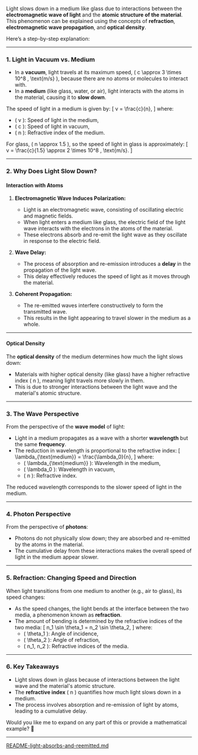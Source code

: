 Light slows down in a medium like glass due to interactions between the **electromagnetic wave of light** and the **atomic structure of the material**. This phenomenon can be explained using the concepts of **refraction**, **electromagnetic wave propagation**, and **optical density**.

Here’s a step-by-step explanation:

---

### **1. Light in Vacuum vs. Medium**
- In a **vacuum**, light travels at its maximum speed, \( c \approx 3 \times 10^8 \, \text{m/s} \), because there are no atoms or molecules to interact with.
- In a **medium** (like glass, water, or air), light interacts with the atoms in the material, causing it to **slow down**.

The speed of light in a medium is given by:
\[
v = \frac{c}{n},
\]
where:
- \( v \): Speed of light in the medium,
- \( c \): Speed of light in vacuum,
- \( n \): Refractive index of the medium.

For glass, \( n \approx 1.5 \), so the speed of light in glass is approximately:
\[
v = \frac{c}{1.5} \approx 2 \times 10^8 \, \text{m/s}.
\]

---

### **2. Why Does Light Slow Down?**

#### **Interaction with Atoms**
1. **Electromagnetic Wave Induces Polarization:**
   - Light is an electromagnetic wave, consisting of oscillating electric and magnetic fields.
   - When light enters a medium like glass, the electric field of the light wave interacts with the electrons in the atoms of the material.
   - These electrons absorb and re-emit the light wave as they oscillate in response to the electric field.

2. **Wave Delay:**
   - The process of absorption and re-emission introduces a **delay** in the propagation of the light wave.
   - This delay effectively reduces the speed of light as it moves through the material.

3. **Coherent Propagation:**
   - The re-emitted waves interfere constructively to form the transmitted wave.
   - This results in the light appearing to travel slower in the medium as a whole.

---

#### **Optical Density**
The **optical density** of the medium determines how much the light slows down:
- Materials with higher optical density (like glass) have a higher refractive index \( n \), meaning light travels more slowly in them.
- This is due to stronger interactions between the light wave and the material's atomic structure.

---

### **3. The Wave Perspective**
From the perspective of the **wave model** of light:
- Light in a medium propagates as a wave with a shorter **wavelength** but the same **frequency**.
- The reduction in wavelength is proportional to the refractive index:
   \[
   \lambda_{\text{medium}} = \frac{\lambda_0}{n},
   \]
   where:
   - \( \lambda_{\text{medium}} \): Wavelength in the medium,
   - \( \lambda_0 \): Wavelength in vacuum,
   - \( n \): Refractive index.

The reduced wavelength corresponds to the slower speed of light in the medium.

---

### **4. Photon Perspective**
From the perspective of **photons**:
- Photons do not physically slow down; they are absorbed and re-emitted by the atoms in the material.
- The cumulative delay from these interactions makes the overall speed of light in the medium appear slower.

---

### **5. Refraction: Changing Speed and Direction**
When light transitions from one medium to another (e.g., air to glass), its speed changes:
- As the speed changes, the light bends at the interface between the two media, a phenomenon known as **refraction**.
- The amount of bending is determined by the refractive indices of the two media:
   \[
   n_1 \sin \theta_1 = n_2 \sin \theta_2,
   \]
   where:
   - \( \theta_1 \): Angle of incidence,
   - \( \theta_2 \): Angle of refraction,
   - \( n_1, n_2 \): Refractive indices of the media.

---

### **6. Key Takeaways**
- Light slows down in glass because of interactions between the light wave and the material's atomic structure.
- The **refractive index** \( n \) quantifies how much light slows down in a medium.
- The process involves absorption and re-emission of light by atoms, leading to a cumulative delay.

Would you like me to expand on any part of this or provide a mathematical example? 🚀


---

[README-light-absorbs-and-reemitted.md](https://t2m.io/U5H0Otd)
